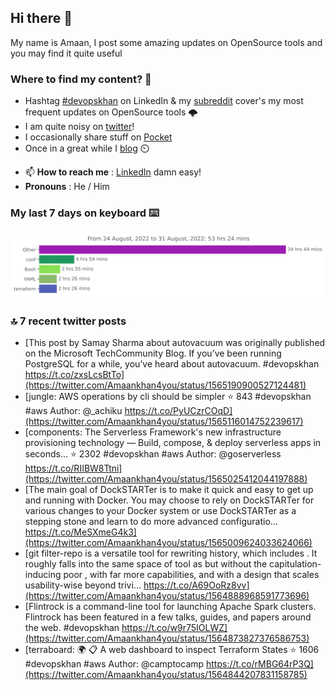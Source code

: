 <!--- [![Hits](https://hits.seeyoufarm.com/api/count/incr/badge.svg?url=https%3A%2F%2Fgithub.com%2Fakhan4u%2Fhit-counter&count_bg=%2379C83D&title_bg=%23555555&icon=&icon_color=%23E7E7E7&title=visits&edge_flat=false)](https://hits.seeyoufarm.com) --->

## Hi there 👋

My name is Amaan, I post some amazing updates on OpenSource tools and you may find it quite useful

### Where to find my content? 🤔

* Hashtag [#devopskhan](https://www.linkedin.com/feed/hashtag/devopskhan/) on LinkedIn & my [subreddit](https://www.reddit.com/r/devopskhan/) cover's my most frequent updates on OpenSource tools 🌩️
* I am quite noisy on [twitter](https://twitter.com/Amaankhan4you)!
* I occasionally share stuff on [Pocket](https://getpocket.com/@ej6g8d1dp2829A16a9Tf5d4T6bAMp3d8791rejDe86yem3bm4e14ex4fT4dluk29)
* Once in a great while I [blog](https://linuxparrot.com/) ⏲️


- 📫 **How to reach me** : [LinkedIn](https://www.linkedin.com/in/amaan-khan-linux-ninja) damn easy!
- **Pronouns** : He / Him

### My last 7 days on keyboard ⌨️

<img src="https://github.com/akhan4u/akhan4u/blob/main/images/stat.svg" alt="Amaan's Wakatime Activity!"/>

### 🔝 7 recent twitter posts
<!-- DEVDOJO:START -->
- [This post by Samay Sharma about autovacuum was originally published on the Microsoft TechCommunity Blog. If you’ve been running PostgreSQL for a while, you’ve heard about autovacuum. #devopskhan https://t.co/zxsLcsBtTo](https://twitter.com/Amaankhan4you/status/1565190900527124481)
- [jungle: AWS operations by cli should be simpler
⭐️ 843
#devopskhan #aws
Author: @_achiku
https://t.co/PyUCzrCOqD](https://twitter.com/Amaankhan4you/status/1565116014752239617)
- [components: The Serverless Framework&#39;s new infrastructure provisioning technology — Build, compose, &amp; deploy serverless apps in seconds...
⭐️ 2302
#devopskhan #aws
Author: @goserverless
https://t.co/RIIBW8Ttni](https://twitter.com/Amaankhan4you/status/1565025412044197888)
- [The main goal of DockSTARTer is to make it quick and easy to get up and running with Docker. You may choose to rely on DockSTARTer for various changes to your Docker system or use DockSTARTer as a stepping stone and learn to do more advanced configuratio… https://t.co/MeSXmeG4k3](https://twitter.com/Amaankhan4you/status/1565009624033624066)
- [git filter-repo is a versatile tool for rewriting history, which includes . It roughly falls into the same space of tool as but without the capitulation-inducing poor , with far more capabilities, and with a design that scales usability-wise beyond trivi… https://t.co/A69OoRz8vv](https://twitter.com/Amaankhan4you/status/1564888968591773696)
- [Flintrock is a command-line tool for launching Apache Spark clusters. Flintrock has been featured in a few talks, guides, and papers around the web. #devopskhan https://t.co/w9r75IOLWZ](https://twitter.com/Amaankhan4you/status/1564873827376586753)
- [terraboard: :earth_africa: :clipboard:  A web dashboard to inspect Terraform States 
⭐️ 1606
#devopskhan #aws
Author: @camptocamp
https://t.co/rMBG64rP3Q](https://twitter.com/Amaankhan4you/status/1564844207831158785)
<!-- DEVDOJO:END -->

<!-- ![Amaan's GitHub stats](https://github-readme-stats.vercel.app/api?username=akhan4u&count_private=true&show_icons=true&hide=contribs) -->

